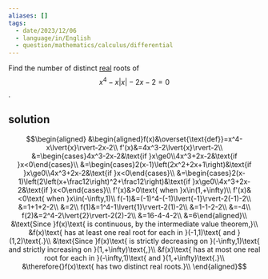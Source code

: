 ```yaml
---
aliases: []
tags:
  - date/2023/12/06
  - language/in/English
  - question/mathematics/calculus/differential
---
```


Find the number of distinct [real](real%20number.md) roots of $$x^4-x\lvert{x}\rvert-2x-2=0$$.

## solution

$$\begin{aligned}
&\begin{aligned}f(x)&\overset{\text{def}}=x^4-x\lvert{x}\rvert-2x-2\\
f'(x)&=4x^3-2\lvert{x}\rvert-2\\
&=\begin{cases}4x^3-2x-2&\text{if }x\ge0\\4x^3+2x-2&\text{if }x<0\end{cases}\\
&=\begin{cases}2(x-1)\left(2x^2+2x+1\right)&\text{if }x\ge0\\4x^3+2x-2&\text{if }x<0\end{cases}\\
&=\begin{cases}2(x-1)\left(2\left(x+\frac12\right)^2+\frac12\right)&\text{if }x\ge0\\4x^3+2x-2&\text{if }x<0\end{cases}\\
f'(x)&>0\text{ when }x\in(1,+\infty)\\
f'(x)&<0\text{ when }x\in(-\infty,1)\\
f(-1)&=(-1)^4-(-1)\lvert{-1}\rvert-2(-1)-2\\
&=1+1+2-2\\
&=2\\
f(1)&=1^4-1\lvert{1}\rvert-2(1)-2\\
&=1-1-2-2\\
&=-4\\
f(2)&=2^4-2\lvert{2}\rvert-2(2)-2\\
&=16-4-4-2\\
&=6\end{aligned}\\
&\text{Since }f(x)\text{ is continuous, by the intermediate value theorem,}\\
&f(x)\text{ has at least one real root for each in }(-1,1)\text{ and }(1,2)\text{.}\\
&\text{Since }f(x)\text{ is strictly decreasing on }(-\infty,1)\text{ and strictly increasing on }(1,+\infty)\text{,}\\
&f(x)\text{ has at most one real root for each in }(-\infty,1)\text{ and }(1,+\infty)\text{.}\\
&\therefore{}f(x)\text{ has two distinct real roots.}\\
\end{aligned}$$
